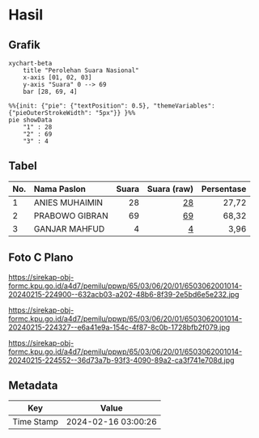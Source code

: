 # Hasil

## Grafik

```mermaid
xychart-beta
    title "Perolehan Suara Nasional"
    x-axis [01, 02, 03]
    y-axis "Suara" 0 --> 69
    bar [28, 69, 4]
```

```mermaid
%%{init: {"pie": {"textPosition": 0.5}, "themeVariables": {"pieOuterStrokeWidth": "5px"}} }%%
pie showData
    "1" : 28
    "2" : 69
    "3" : 4
```

## Tabel

| No. | Nama Paslon    | Suara | Suara (raw) | Persentase |
|:--- |:-------------- | -----:| -----------:| ----------:|
| 1   | ANIES MUHAIMIN | 28    | [28][p-1]   | 27,72      |
| 2   | PRABOWO GIBRAN | 69    | [69][p-2]   | 68,32      |
| 3   | GANJAR MAHFUD  | 4     | [4][p-3]    | 3,96       |


[p-1]: https://github.com/gigit-pemilu/pemilu-2024/blob/main/pilpres/hitung-suara/sub/65-kalimantan-utara/sub/03-nunukan/sub/06-sebuku/sub/2001-pembeliangan/sub/014-tps/sub/paslon-1.txt
[p-2]: https://github.com/gigit-pemilu/pemilu-2024/blob/main/pilpres/hitung-suara/sub/65-kalimantan-utara/sub/03-nunukan/sub/06-sebuku/sub/2001-pembeliangan/sub/014-tps/sub/paslon-2.txt
[p-3]: https://github.com/gigit-pemilu/pemilu-2024/blob/main/pilpres/hitung-suara/sub/65-kalimantan-utara/sub/03-nunukan/sub/06-sebuku/sub/2001-pembeliangan/sub/014-tps/sub/paslon-3.txt

## Foto C Plano

https://sirekap-obj-formc.kpu.go.id/a4d7/pemilu/ppwp/65/03/06/20/01/6503062001014-20240215-224900--632acb03-a202-48b6-8f39-2e5bd6e5e232.jpg

https://sirekap-obj-formc.kpu.go.id/a4d7/pemilu/ppwp/65/03/06/20/01/6503062001014-20240215-224327--e6a41e9a-154c-4f87-8c0b-1728bfb2f079.jpg

https://sirekap-obj-formc.kpu.go.id/a4d7/pemilu/ppwp/65/03/06/20/01/6503062001014-20240215-224552--36d73a7b-93f3-4090-89a2-ca3f741e708d.jpg


## Metadata

| Key        | Value               |
| ---------- | ------------------- |
| Time Stamp | 2024-02-16 03:00:26 |



